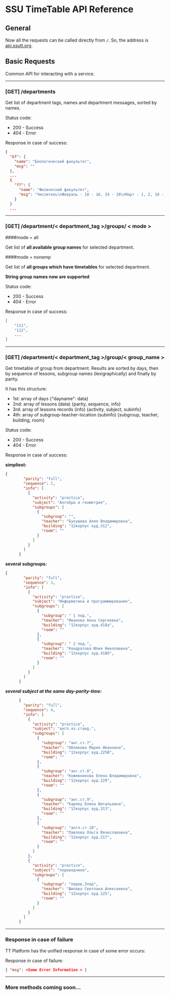 SSU TimeTable API Reference
==========================

General
-------

Now all the requests can be called directly from `/`.
So, the address is [api.ssutt.org]().

Basic Requests
--------------

Common API for interacting with a service.

---
### [GET] /departments

Get list of department tags, names and department messages, sorted by names.

Status code:

* 200 - Success
* 404 - Error

Response in case of success:
```json
{
  "bf": {
    "name": "Биологический факультет",
    "msg": ""
  },
  ...
  {
    "ff": {
      "name": "Физический факультет",
      "msg": "Числитель\nФевраль - 10 - 16, 24 - 28\nМарт - 1, 2, 10 - 16, 24 - 30\nАпрель - 7 - 13, 21 - 27\nМай - 5 - 11, 19 - 25\n_________________________________________________________\nЗнаменатель\nФевраль - 6 - 9, 17 - 23\nМарт - 3 - 9, 17 - 23, 31\nАпрель - 1 - 6, 14 - 20, 28 - 30\nМай - 1 - 4, 12 - 18, 26 - 31"
    }
  }
  ...
```

---
### [GET] /department/< department_tag >/groups/ < mode >

####mode = all

Get list of **all available group names** for selected department.

####mode = nonemp

Get list of **all groups which have timetables** for selected department.

**String group names now are supported**

Status code:

* 200 - Success
* 404 - Error

Response in case of success:
```json
[
	"111",
	"112",
	...
]
```

---
### [GET] /department/< department_tag >/group/< group_name >

Get timetable of group from department. Results are sorted by days, then by sequence of lessons, subgroup names (lexigraphically) and finally by parity.

It has this structure:
 
 * 1st: array of days {"dayname": data}
 * 2nd: array of lessons (data) {parity, sequence, info} 
 * 3rd: array of lessons records (info) {activity, subject, subinfo}
 * 4th: array of subgroup-teacher-location (subinfo) {subgroup, teacher, building, room}


Status code:

* 200 - Success
* 404 - Error


Response in case of success:

**simpliest:**

```json
{
        "parity": "full",
        "sequence": 2,
        "info": [
          {
            "activity": "practice",
            "subject": "Алгебра и геометрия",
            "subgroups": [
              {
                "subgroup": "",
                "teacher": "Букушева Алия Владимировна",
                "building": "12корпус ауд.312",
                "room": ""
              }
            ]
          }
        ]
      }
```

**several subgroups:**

```json
{
		"parity": "full",
        "sequence": 3,
        "info": [
          {
            "activity": "practice",
            "subject": "Информатика и программирование",
            "subgroups": [
              {
                "subgroup": " 1 под.",
                "teacher": "Иванова Анна Сергеевна",
                "building": "12корпус ауд.418а",
                "room": ""
              },
              {
                "subgroup": " 2 под.",
                "teacher": "Кондратова Юлия Николаевна",
                "building": "12корпус ауд.418б",
                "room": ""
              }
            ]
          }
        ]
      }
```   

***several subject at the same day-parity-time:***

```json
      {
        "parity": "full",
        "sequence": 4,
        "info": [
          {
            "activity": "practice",
            "subject": "англ.яз.станд.",
            "subgroups": [
              {
                "subgroup": "анг.ст.7",
                "teacher": "Обликова Мария Ивановна",
                "building": "12корпус ауд.225В",
                "room": ""
              },
              {
                "subgroup": "анг.ст.8",
                "teacher": "Кожевникова Елена Владимировна",
                "building": "12корпус ауд.229",
                "room": ""
              },
              {
                "subgroup": "анг.ст.9",
                "teacher": "Карпец Елена Витальевна",
                "building": "12корпус ауд.313",
                "room": ""
              },
              {
                "subgroup": "англ.ст.10",
                "teacher": "Павлова Ольга Вячеславовна",
                "building": "12корпус ауд.217",
                "room": ""
              }
            ]
          },
          {
            "activity": "practice",
            "subject": "переводчики",
            "subgroups": [
              {
                "subgroup": "перев,3под",
                "teacher": "Шилова Светлана Алексеевна",
                "building": "12корпус ауд.125",
                "room": ""
              }
            ]
          }
        ]
      }
```   
	
	
---
### Response in case of failure
TT Platform has the unified response in case of some error occurs: 

Response in case of failure:
```json
{ "msg": <Some Error Information > }
```

----
### More methods coming soon...